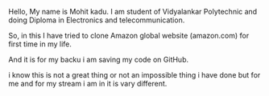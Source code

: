 Hello, My name is Mohit kadu. I am student of Vidyalankar Polytechnic and doing Diploma in Electronics and telecommunication.

So, in this I have tried to clone Amazon global website (amazon.com) for first time in my life.

And it is for my backu i am saving my code on GitHub.

i know this is not a great thing or not an impossible thing i have done but for me and for my stream i am in it is vary different.
